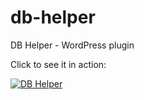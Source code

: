 # db-helper
DB Helper - WordPress plugin

Click to see it in action:

[![DB Helper](https://img.youtube.com/vi/iqD9sJHTycQ/0.jpg)](https://www.youtube.com/watch?v=iqD9sJHTycQ)

